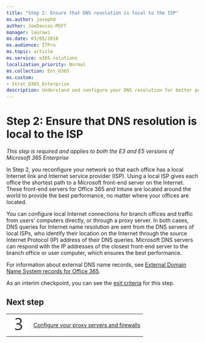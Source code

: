 ```yaml
---
title: "Step 2: Ensure that DNS resolution is local to the ISP"
ms.author: josephd
author: JoeDavies-MSFT
manager: laurawi
ms.date: 03/05/2018
ms.audience: ITPro
ms.topic: article
ms.service: o365-solutions
localization_priority: Normal
ms.collection: Ent_O365
ms.custom:
- Strat_O365_Enterprise
description: Understand and configure your DNS resolution for better performance.
---
```


# Step 2: Ensure that DNS resolution is local to the ISP

*This step is required and applies to both the E3 and E5 versions of Microsoft 365 Enterprise*

In Step 2, you reconfigure your network so that each office has a local Internet link and Internet service provider (ISP). Using a local ISP gives each office the shortest path to a Microsoft front-end server on the Internet. These front-end servers for Office 365 and Intune are located around the world to provide the best performance, no matter where your offices are located.

You can configure local Internet connections for branch offices and traffic from users’ computers directly, or through a proxy server. In both cases, DNS queries for Internet name resolution are sent from the DNS servers of local ISPs, who identify their location on the Internet through the source Internet Protocol (IP) address of their DNS queries. Microsoft DNS servers can respond with the IP addresses of the closest front-end server to the branch office or user computer, which ensures the best performance.

For information about external DNS name records, see [External Domain Name System records for Office 365](https://support.office.com/article/External-Domain-Name-System-records-for-Office-365-c0531a6f-9e25-4f2d-ad0e-a70bfef09ac0).

As an interim checkpoint, you can see the [exit criteria](networking-exit-criteria.md#crit-networking-step2) for this step.

## Next step

|||
|:-------|:-----|
|![](./media/stepnumbers/Step3.png)|[Configure your proxy servers and firewalls](networking-configure-proxies-firewalls.md)|
